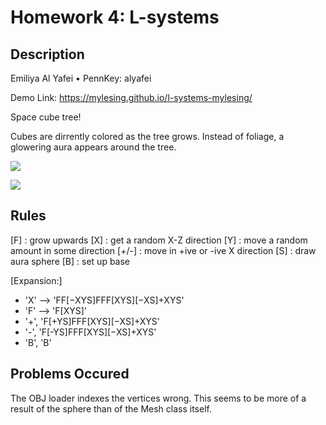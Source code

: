 # Homework 4: L-systems

## Description
Emiliya Al Yafei • PennKey: alyafei

Demo Link:
https://mylesing.github.io/l-systems-mylesing/

Space cube tree!

Cubes are dirrently colored as the tree grows. Instead of foliage, a glowering aura appears around the tree. 

![](tree1.png)

![](tree2.png)

## Rules
[F] : grow upwards
[X] : get a random X-Z direction
[Y] : move a random amount in some direction
[+/-] : move in +ive or -ive X direction
[S] : draw aura sphere
[B] : set up base

[Expansion:]
* 'X' --> 'FF[−XYS]FFF[XYS][−XS]+XYS'
* 'F' --> 'F[XYS]'
* '+', 'F[+YS]FFF[XYS][−XS]+XYS'
* '-', 'F[-YS]FFF[XYS][−XS]+XYS'
* 'B', 'B'

## Problems Occured
The OBJ loader indexes the vertices wrong. This seems to be more of a result of the sphere than of the Mesh class itself.
